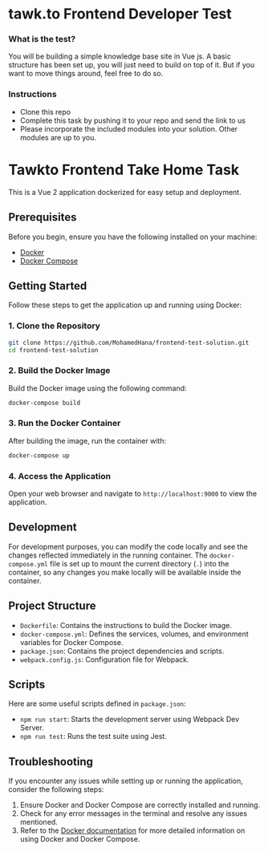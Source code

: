# tawk.to Frontend Developer Test

### What is the test?

You will be building a simple knowledge base site in Vue js. A basic structure has been set up, you will just need to build on top of it.
But if you want to move things around, feel free to do so. 

### Instructions

- Clone this repo
- Complete this task by pushing it to your repo and send the link to us
- Please incorporate the included modules into your solution. Other modules are up to you.

# Tawkto Frontend Take Home Task 

This is a Vue 2 application dockerized for easy setup and deployment.

## Prerequisites

Before you begin, ensure you have the following installed on your machine:

- [Docker](https://www.docker.com/get-started)
- [Docker Compose](https://docs.docker.com/compose/install/)

## Getting Started

Follow these steps to get the application up and running using Docker:

### 1. Clone the Repository

```bash
git clone https://github.com/MohamedHana/frontend-test-solution.git
cd frontend-test-solution
```

### 2. Build the Docker Image

Build the Docker image using the following command:

```bash
docker-compose build
```

### 3. Run the Docker Container

After building the image, run the container with:

```bash
docker-compose up
```

### 4. Access the Application

Open your web browser and navigate to `http://localhost:9000` to view the application.

## Development

For development purposes, you can modify the code locally and see the changes reflected immediately in the running container. The `docker-compose.yml` file is set up to mount the current directory (`.`) into the container, so any changes you make locally will be available inside the container.

## Project Structure

- `Dockerfile`: Contains the instructions to build the Docker image.
- `docker-compose.yml`: Defines the services, volumes, and environment variables for Docker Compose.
- `package.json`: Contains the project dependencies and scripts.
- `webpack.config.js`: Configuration file for Webpack.

## Scripts

Here are some useful scripts defined in `package.json`:

- `npm run start`: Starts the development server using Webpack Dev Server.
- `npm run test`: Runs the test suite using Jest.

## Troubleshooting

If you encounter any issues while setting up or running the application, consider the following steps:

1. Ensure Docker and Docker Compose are correctly installed and running.
2. Check for any error messages in the terminal and resolve any issues mentioned.
3. Refer to the [Docker documentation](https://docs.docker.com/) for more detailed information on using Docker and Docker Compose.
